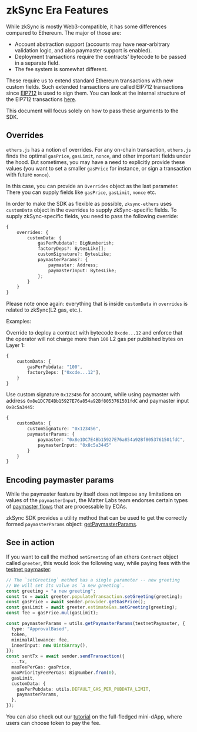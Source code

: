 # zkSync Era Features

While zkSync is mostly Web3-compatible, it has some differences compared to Ethereum. The major of those are:

- Account abstraction support (accounts may have near-arbitrary validation logic, and also paymaster
  support is enabled).
- Deployment transactions require the contracts' bytecode to be passed in a separate field.
- The fee system is somewhat different.

These require us to extend standard Ethereum transactions with new custom fields. Such extended transactions
are called EIP712 transactions since [EIP712](https://eips.ethereum.org/EIPS/eip-712) is used to sign them.
You can look at the internal structure of the EIP712 transactions [here](https://docs.zksync.io/zk-stack/concepts/transaction-lifecycle.html#eip-712-0x71).

This document will focus solely on how to pass these arguments to the SDK.

## Overrides

`ethers.js` has a notion of overrides. For any on-chain transaction, `ethers.js` finds the optimal
`gasPrice`, `gasLimit`, `nonce`, and other important fields under the hood. But sometimes, you may
have a need to explicitly provide these values (you want to set a smaller `gasPrice` for instance,
or sign a transaction with future `nonce`).

In this case, you can provide an `Overrides` object as the last parameter.
There you can supply fields like `gasPrice`, `gasLimit`, `nonce` etc.

In order to make the SDK as flexible as possible, `zksync-ethers` uses `customData` object in the
overrides to supply zkSync-specific fields. To supply zkSync-specific fields, you
need to pass the following override:

```typescript
{
    overrides: {
        customData: {
            gasPerPubdata?: BigNumberish;
            factoryDeps?: BytesLike[];
            customSignature?: BytesLike;
            paymasterParams?: {
                paymaster: Address;
                paymasterInput: BytesLike;
            };
        }
    }
}
```

Please note once again: everything that is inside `customData` in `overrides` is related to zkSync(L2 gas, etc.).

Examples:

Override to deploy a contract with bytecode `0xcde...12` and enforce that the operator will not charge more than
`100` L2 gas per published bytes on Layer 1:

```typescript
{
    customData: {
        gasPerPubdata: "100",
        factoryDeps: ["0xcde...12"],
    }
}
```

Use custom signature `0x123456` for account, while using paymaster with address
`0x8e1DC7E4Bb15927E76a854a92Bf8053761501fdC` and paymaster input `0x8c5a3445`:

```typescript
{
    customData: {
        customSignature: "0x123456",
        paymasterParams: {
            paymaster: "0x8e1DC7E4Bb15927E76a854a92Bf8053761501fdC",
            paymasterInput: "0x8c5a3445"
        }
    }
}
```

## Encoding paymaster params

While the paymaster feature by itself does not impose any limitations on values of the
`paymasterInput`, the Matter Labs team endorses certain types of
[paymaster flows](https://docs.zksync.io/build/developer-reference/account-abstraction.html#built-in-paymaster-flows)
that are processable by EOAs.

zkSync SDK provides a utility method that can be used to get the correctly formed `paymasterParams` object:
[getPaymasterParams](/js/ethers/v5/paymaster-utils#getpaymasterparams).

## See in action

If you want to call the method `setGreeting` of an ethers `Contract` object called `greeter`,
this would look the following way, while paying fees with the
[testnet paymaster](https://docs.zksync.io/build/developer-reference/account-abstraction.html#testnet-paymaster):

```ts
// The `setGreeting` method has a single parameter -- new greeting
// We will set its value as `a new greeting`.
const greeting = "a new greeting";
const tx = await greeter.populateTransaction.setGreeting(greeting);
const gasPrice = await sender.provider.getGasPrice();
const gasLimit = await greeter.estimateGas.setGreeting(greeting);
const fee = gasPrice.mul(gasLimit);

const paymasterParams = utils.getPaymasterParams(testnetPaymaster, {
  type: "ApprovalBased",
  token,
  minimalAllowance: fee,
  innerInput: new Uint8Array(),
});
const sentTx = await sender.sendTransaction({
  ...tx,
  maxFeePerGas: gasPrice,
  maxPriorityFeePerGas: BigNumber.from(0),
  gasLimit,
  customData: {
    gasPerPubdata: utils.DEFAULT_GAS_PER_PUBDATA_LIMIT,
    paymasterParams,
  },
});
```

You can also check out our [tutorial](https://docs.zksync.io/build/zksync-101) on the
full-fledged mini-dApp, where users can choose token to pay the fee.
